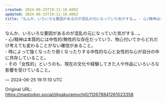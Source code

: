 ```yaml
---
created: 2024-06-25T19:11:10.606Z
updated: 2024-06-25T19:11:10.606Z
title: "なんか、いろいろな要因があるのが混乱の元になっていた気がする…。- 心/精神は本質的には中性的/無性的な存在だっていう、物心付いてからどれだけ考えても変わること[...]"
---
```


<p>なんか、いろいろな要因があるのが混乱の元になっていた気がする…。<br />- 心/精神は本質的には中性的/無性的な存在だっていう、物心付いてからどれだけ考えても変わることがない確信があること。<br />- 時によって強くなったり弱くなったりする中性的な心と女性的な心が自分の中に共存していること。<br />- その「女性的」というのも、現在の文化や経験してきた人や作品にいろいろな影響を受けていること。</p>

&mdash; 2024-06-25 19:11:10 UTC

Original URL: https://mastodon.social/@sakuramochi0/112678841261023358
